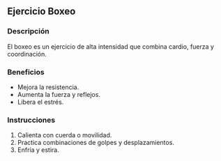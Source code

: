 ## Ejercicio Boxeo

### Descripción
El boxeo es un ejercicio de alta intensidad que combina cardio, fuerza y coordinación.

### Beneficios
- Mejora la resistencia.
- Aumenta la fuerza y reflejos.
- Libera el estrés.

### Instrucciones
1. Calienta con cuerda o movilidad.
2. Practica combinaciones de golpes y desplazamientos.
3. Enfría y estira.